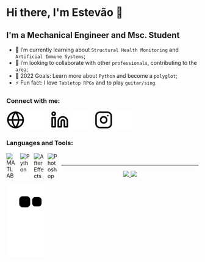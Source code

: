 # Hi there, I'm Estevão 👋 

## I'm a Mechanical Engineer and Msc. Student
- 🧬 I’m currently learning about `Structural Health Monitoring` and `Artificial Immune Systems`;
- 👯 I’m looking to collaborate with other `professionals`, contributing to the `area`;
- 🥅 2022 Goals: Learn more about `Python` and become a `polyglot`;
- ⚡ Fun fact: I love `Tabletop RPGs` and to play `guitar/sing`.

### Connect with me:

[![website](./img/globe-light.svg)](https://taggo.one/estevaofuzaro#gh-light-mode-only)
[![website](./img/globe-dark.svg)](https://taggo.one/estevaofuzaro#gh-dark-mode-only)
&nbsp;&nbsp;
[![website](./img/linkedin-light.svg)](https://linkedin.com/in/estevaofuzaro#gh-light-mode-only)
[![website](./img/linkedin-dark.svg)](https://linkedin.com/in/estevaofuzaro#gh-dark-mode-only)
&nbsp;&nbsp;
[![website](./img/instagram-light.svg)](https://instagram.com/estevaofuzaro#gh-light-mode-only)
[![website](./img/instagram-dark.svg)](https://instagram.com/estevaofuzaro#gh-dark-mode-only)

### Languages and Tools:

[<img align="left" alt="MATLAB" width="26px" src="https://cdn.jsdelivr.net/gh/devicons/devicon/icons/matlab/matlab-original.svg" style="padding-right:10px;" />](https://www.mathworks.com/products/matlab.html)
[<img align="left" alt="Python" width="26px" src="https://cdn.jsdelivr.net/gh/devicons/devicon/icons/python/python-original.svg" style="padding-right:10px;" />](https://www.python.org)
[<img align="left" alt="After Effects" width="26px" src="https://cdn.jsdelivr.net/gh/devicons/devicon/icons/aftereffects/aftereffects-original.svg" style="padding-right:10px;" />](https://www.adobe.com/products/aftereffects.html)
[<img align="left" alt="Photoshop" width="26px" src="https://cdn.jsdelivr.net/gh/devicons/devicon/icons/photoshop/photoshop-plain.svg" style="padding-right:10px;" />](https://www.adobe.com/products/photoshop.html)

<br />

---

<div align="center">
  <a href="https://github.com/estevaofuzaro98">
  <img height="180em" src="https://github-readme-stats.vercel.app/api?username=estevaofuzaro98&show_icons=true&hide_border=true&theme=tokyonight&include_all_commits=true&count_private=true"/>
  <img height="180em" weight="120em" src="https://github-readme-stats.vercel.app/api/top-langs/?username=estevaofuzaro98&layout=compact&langs_count=7&hide_border=true&theme=tokyonight"/>
</div>

  ![Snake animation](https://github.com/estevaofuzaro98/estevaofuzaro98/blob/output/github-contribution-grid-snake.svg)
